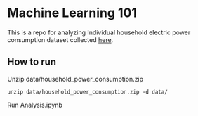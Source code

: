 # Machine Learning 101

This is a repo for analyzing Individual household electric power consumption dataset collected [here](https://archive-beta.ics.uci.edu/dataset/235/individual+household+electric+power+consumption).

## How to run

Unzip data/household_power_consumption.zip

`unzip data/household_power_consumption.zip -d data/`

Run Analysis.ipynb
